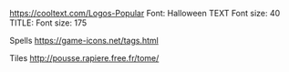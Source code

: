 https://cooltext.com/Logos-Popular
Font: Halloween
TEXT
Font size: 40
TITLE:
Font size: 175

Spells
https://game-icons.net/tags.html

Tiles
http://pousse.rapiere.free.fr/tome/
